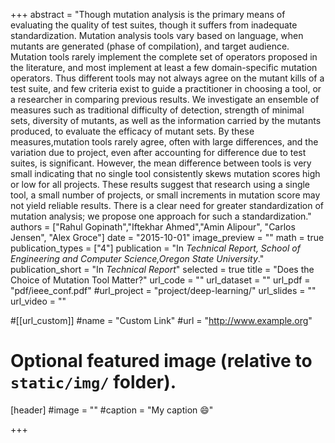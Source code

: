 +++
abstract = "Though mutation analysis is the primary means of evaluating the quality of test suites, though it suffers from inadequate standardization. Mutation analysis tools vary based on language, when mutants are generated (phase of compilation), and target audience. Mutation tools rarely implement the complete set of operators proposed in the literature, and most implement at least a few domain-specific mutation operators. Thus different tools may not always agree on the mutant kills of a test suite, and few criteria exist to guide a practitioner in choosing a tool, or a researcher in comparing previous results. We investigate an ensemble of measures such as traditional difficulty of detection, strength of minimal sets, diversity of mutants, as well as the information carried by the mutants produced, to evaluate the efficacy of mutant sets. By these measures,mutation tools rarely agree, often with large differences, and the variation due to project, even after accounting for difference due to test suites, is significant. However, the mean difference between tools is very small indicating that no single tool consistently skews mutation scores high or low for all projects. These results suggest that research using a single tool, a small number of projects, or small increments in mutation score may not yield reliable results. There is a clear need for greater standardization of mutation analysis; we propose one approach for such a standardization."
authors = ["Rahul Gopinath","Iftekhar Ahmed","Amin Alipour", "Carlos Jensen", "Alex Groce"]
date = "2015-10-01"
image_preview = ""
math = true
publication_types = ["4"]
publication = "In *Technical Report, School of Engineering and Computer Science,Oregon State University*."
publication_short = "In *Technical Report*"
selected = true
title = "Does the Choice of Mutation Tool Matter?"
url_code = ""
url_dataset = ""
url_pdf = "pdf/ieee_conf.pdf"
#url_project = "project/deep-learning/"
url_slides = ""
url_video = ""

#[[url_custom]]
#name = "Custom Link"
#url = "http://www.example.org"

# Optional featured image (relative to `static/img/` folder).
[header]
#image = ""
#caption = "My caption :smile:"

+++

